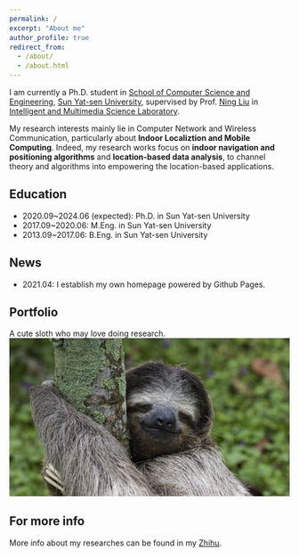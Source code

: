 ```yaml
---
permalink: /
excerpt: "About me"
author_profile: true
redirect_from: 
  - /about/
  - /about.html
---
```



I am currently a Ph.D. student in [School of Computer Science and Engineering](http://sdcs.sysu.edu.cn), [Sun Yat-sen University](http://www.sysu.edu.cn),  supervised by Prof. [Ning Liu](http://sdcs.sysu.edu.cn/node/2495) in [Intelligent and Multimedia Science Laboratory](https://www.sysu-imsl.com). 

My research interests mainly lie in Computer Network and Wireless Communication, particularly about **Indoor Localiztion and Mobile Computing**.
Indeed, my research works focus on **indoor navigation and positioning algorithms** and **location-based data analysis**, to channel theory and algorithms into empowering the location-based applications.


Education
--------
* 2020.09~2024.06 (expected): Ph.D. in Sun Yat-sen University
* 2017.09~2020.06: M.Eng. in Sun Yat-sen University
* 2013.09~2017.06: B.Eng. in Sun Yat-sen University


News
--------
* 2021.04: I establish my own homepage powered by Github Pages.


Portfolio
-------
A cute sloth who may love doing research.
![A cute sloth](/images/cute.jpg "A cute sloth")


For more info
-------
More info about my researches can be found in my [Zhihu](https://www.zhihu.com/people/onewalnut). 
